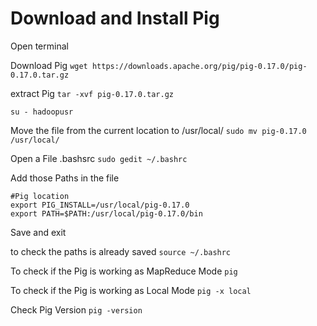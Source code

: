 # Download and Install Pig

Open terminal

Download Pig
```wget https://downloads.apache.org/pig/pig-0.17.0/pig-0.17.0.tar.gz```

extract Pig
```tar -xvf pig-0.17.0.tar.gz```

```su - hadoopusr```

Move the file from the current location to /usr/local/
```sudo mv pig-0.17.0 /usr/local/```

Open a File .bashsrc
```sudo gedit ~/.bashrc```

Add those Paths in the file

```
#Pig location 
export PIG_INSTALL=/usr/local/pig-0.17.0 
export PATH=$PATH:/usr/local/pig-0.17.0/bin 
```

Save and exit

to check the paths is already saved
```source ~/.bashrc```

To check if the Pig is working as MapReduce Mode
```pig```

To check if the Pig is working as Local Mode
```pig -x local```

Check Pig Version
```pig -version```